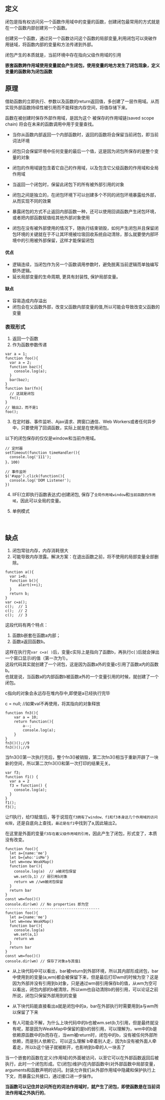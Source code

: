 ## 定义
闭包是指有权访问另一个函数作用域中的变量的函数，创建闭包最常用的方式就是在一个函数内部创建另一个函数。

创建另一个函数，通过另一个函数访问这个函数的局部变量,利用闭包可以突破作用链域，将函数内部的变量和方法传递到外部。  

闭包产生的本质就是，当前环境中存在指向父级作用域的引用

**嵌套函数跨作用域使用变量就会产生闭包，使用变量的地方发生了闭包现象，定义变量的函数称为闭包函数**



## 原理
借助函数的立即执行、参数以及函数的return返回值，多创建了一层作用域。从而实现外部函数持续性被引用而不能释放内存空间，将值存储下来。  

函数在被创建时保存外部作用域，是因为这个 被保存的作用域链(saved scope chain) 将会在未来的函数调用中用于变量查找。



- 当你从函数内部返回一个内部函数时，返回的函数将会保留当前闭包，即当前词法环境

- 闭包只会保留环境中任何变量的最后一个值，这是因为闭包所保存的是整个变量的对象

- 闭包的作用域链包含着它自己的作用域，以及包含它父级函数的作用域和全局作用域

- 当返回一个闭包时，保留此闭包下的所有被外部引用的对象

- 闭包之间是独立的，在闭包环境下可以创建多个不同的闭包环境暴露给外部，从而实现不同的效果

- 暴露闭包的方式不止返回内部函数一种，还可以使用回调函数产生闭包环境，或者把内部函数赋值给其他外部对象使用

- 闭包在没有被外部使用的情况下，随执行结束销毁，如何产生闭包并且保留闭包环境的关键就在于不让其环境被垃圾回收系统自动清除，那么就要使内部环境中的引用被外部保留，这样才能保留闭包






#### 优点

- 逻辑连续，当闭包作为另一个函数调用参数时，避免脱离当前逻辑而单独编写额外逻辑。
- 延长局部变量的生命周期, 更具有封装性, 保护局部变量。

#### 缺点

- 容易造成内存溢出
- 闭包会在父函数外部，改变父函数内部变量的值,所以可能会导致改变父函数的变量



### 表现形式

1. 返回一个函数
2. 作为函数参数传递

```
var a = 1;
function foo(){
  var a = 2;
  function baz(){
    console.log(a);
  }
  bar(baz);
}
function bar(fn){
  // 这就是闭包
  fn();
}
// 输出2，而不是1
foo();
```

3. 在定时器、事件监听、Ajax请求、跨窗口通信、Web Workers或者任何异步中，只要使用了回调函数，实际上就是在使用闭包。

以下的闭包保存的仅仅是window和当前作用域。

```
// 定时器
setTimeout(function timeHandler(){
  console.log('111');
}，100)

// 事件监听
$('#app').click(function(){
  console.log('DOM Listener');
})
```

4. IIFE(立即执行函数表达式)创建闭包, 保存了`全局作用域window`和`当前函数的作用域`，因此可以全局的变量。

5. 单例模式

​     



## 缺点

1. 闭包常驻内存，内存消耗很大
2. 可能导致内存泄露。解决方案：在退出函数之前，将不使用的局部变量全部删除。

```
function a(){
  var i=0;
  function b(){
      alert(++i);
  }
  return b;
}
var c=a();
c();  // 1
c();  // 2
c();  // 3
```
这段代码有两个特点：  
1. 函数b嵌套在函数a内部；  
2. 函数a返回函数b。  

这样在执行完`var c=a( )`后，变量c实际上是指向了函数b，再执行c( )后就会弹出一个窗口显示i的值（第一次为1）。  
这段代码其实就创建了一个闭包，这是因为函数a外的变量c引用了函数a内的函数b。  
也就是说，当函数a的内部函数b被函数a外的一个变量引用的时候，就创建了一个闭包。  

c指向的对象会永远存在堆内存中,即使是a已经执行完毕  

c = null;   //如果val不再使用，将其指向的对象释放  



```
function fn3(){
    var a = 10;
    return function(){
        a--;
        console.log(a);
    }
}
fn3()();//9
fn3()();//9
```
当fn3()()第一次执行完后，整个fn3()被销毁，第二次fn3()相当于重新开辟了一块新的空间，所以第二次fn3()()和第一次打印的结果无关。





```
var f3;
function f1() {
  var a = 2
  f3 = function() {
    console.log(a);
  }
}
f1();
f3();
```

让f1执行，给f3赋值后，等于说现在`f3拥有了window、f1和f3本身这几个作用域的访问权限`，还是自底向上查找，`最近是在f1`中找到了a,因此输出2。

在这里是外面的变量`f3存在着父级作用域的引用`，因此产生了闭包，形式变了，本质没有改变。







```
function foo(){
  let a={name:'me'}
  let b={who:'isMe'}
  let wm=new WeakMap()
  function bar(){
    console.log(a)  // a被闭包保留
    wm.set(b,1) // 弱引用b对象
    return wm //wm被闭包保留
  }
  return bar
}
const wm=foo()()
console.dir(wm) // No properties 即为空
-------------------------------------------
function foo(){
  let a={name:'me'}
  let wm=new WeakMap()
  function bar(){
    console.log(a)
    wm.set(a,1)
    return wm
  }
  return bar
}
const wm=foo()()
console.dir(wm) // 保存了对象a与其值1
```

- 从上块代码中可以看出，bar被return到外部环境，所以其内部形成闭包，bar中使用到的变量(a,wm)都会被保留下来，但是最后打印wm的时候为空？这是因为外部并没有引用到b对象，只是通过wm弱引用保存b的值，从wm为空可以看出，闭包内部的b被清除，所以wm也自动清除b的弱引用，可以论证之前所说，闭包只保留外部用到的变量

- 从下块代码能直接看出a就是闭包中的a，bar在外部执行时需要用到a与wm所以保留了下来

- 有人可能会不解，为什么上块代码中的b也被wm.set(b,1)引用，但是最终就没有呢，那是因为WeakMap中保留的是b的弱引用，可以理解为，wm中的b是依赖原函数中的b而存在，当wm被return时，闭包中的b，没有被任何外部所依赖，而是别人依赖它。可以这么理解 b牵着别人走，因为b没有被外面人牵着走，所以b这个链子就被断开，也影响到b牵的人一块丢了











当一个嵌套的函数在定义(作用域)的外面被访问，以至它可以在外部函数返回后被执行，此时一个闭包形成。它(闭包)维护(在内部函数中)对外部函数中局部变量，arguments和函数声明的访问。封装允许我们从外部作用域中隐藏和保护执行上下文，而暴露公共接口，通过接口进一步操作。



**当函数可以记住并访问所在的词法作用域时，就产生了闭包，即使函数是在当前词法作用域之外执行的**。